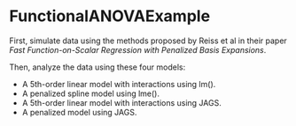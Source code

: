 # FunctionalANOVAExample

First, simulate data using the methods proposed by Reiss et al in their paper *Fast Function-on-Scalar Regression with Penalized Basis Expansions*.

Then, analyze the data using these four models:
* A 5th-order linear model with interactions using lm().
* A penalized spline model using lme().
* A 5th-order linear model with interactions using JAGS.
* A penalized model using JAGS.
